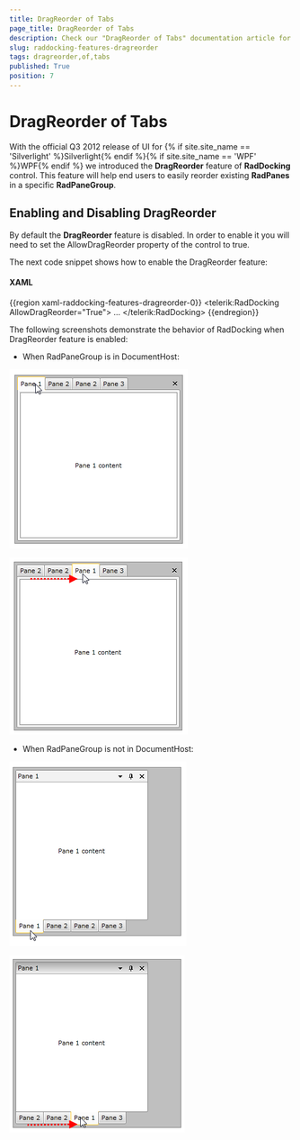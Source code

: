```yaml
---
title: DragReorder of Tabs
page_title: DragReorder of Tabs
description: Check our "DragReorder of Tabs" documentation article for the RadDocking WPF control.
slug: raddocking-features-dragreorder
tags: dragreorder,of,tabs
published: True
position: 7
---
```


# DragReorder of Tabs

With the official Q3 2012 release of UI for {% if site.site_name == 'Silverlight' %}Silverlight{% endif %}{% if site.site_name == 'WPF' %}WPF{% endif %} we introduced the __DragReorder__ feature of __RadDocking__ control. This feature will help end users to easily reorder existing __RadPanes__ in a specific __RadPaneGroup__.

## Enabling and Disabling DragReorder

By default the __DragReorder__ feature is disabled. In order to enable it you will need to set the AllowDragReorder property of the control to true.

The next code snippet shows how to enable the DragReorder feature:

#### __XAML__

{{region xaml-raddocking-features-dragreorder-0}}
	<telerik:RadDocking AllowDragReorder="True">
	    ...
	</telerik:RadDocking>
{{endregion}}

The following screenshots demonstrate the behavior of RadDocking when DragReorder feature is enabled:

* When RadPaneGroup is in DocumentHost:

![raddocking-features-dragreorder-1](images/raddocking-features-dragreorder-1.png)

![raddocking-features-dragreorder-2](images/raddocking-features-dragreorder-2.png)

* When RadPaneGroup is not in DocumentHost:

![raddocking-features-dragreorder-3](images/raddocking-features-dragreorder-3.png)

![raddocking-features-dragreorder-4](images/raddocking-features-dragreorder-4.png)